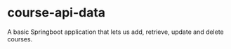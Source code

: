 # course-api-data
A basic Springboot application that lets us add, retrieve, update and delete courses.
